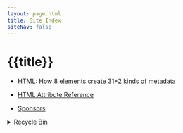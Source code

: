 ```yaml
---
layout: page.html
title: Site Index
siteNav: false
---
```


# {{title}}

- [HTML: How 8 elements create 31+2 kinds of metadata](/en/html-metadata-elements/)

- [HTML Attribute Reference](/en/html-attribute-reference)

- [Sponsors](/en/sponsors)


<details>
<summary>Recycle Bin</summary>

1. [Unlocking the web's promise](/en/promise/)

2. [HTML by Contents (not Elements)](/en/html-resource/)

3. [30 HTML Content Metas](/en/html-content-metas/)

4. [132 HTML Content Attributes](/en/html-content-attributes/)

{% for post in collections.all %}

- [{{post.data.title}}]({{post.url}})

{% endfor %}
</details>
